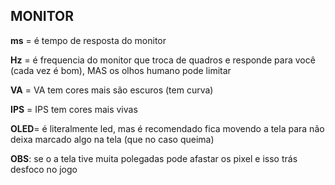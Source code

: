 ## MONITOR

**ms** = é tempo de resposta do monitor

**Hz** = é frequencia do monitor que troca de quadros e responde para você (cada vez é bom), MAS os olhos humano pode limitar

**VA** = VA tem cores mais são escuros (tem curva)

**IPS** = IPS tem cores mais vivas

**OLED**= é literalmente led, mas é recomendado fica movendo a tela para não deixa marcado algo na tela (que no caso queima)

**OBS**: se o a tela tive muita polegadas pode afastar os pixel e isso trás desfoco no jogo
